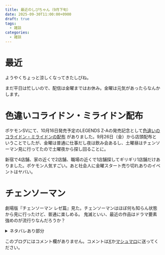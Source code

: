 ```yaml
---
title: 最近のしぴちゃん（9月下旬）
date: 2025-09-30T11:00:00+0900
draft: true
tags:
  - 雑談
categories:
  - 雑談
---
```

# 最近

ようやくちょっと涼しくなってきたしぴね。

まだ平日は忙しいので、配信は金曜まではお休み。金曜は元気があったらなんかします。

# 色違いコライドン・ミライドン配布

ポケモンSVにて、10月16日発売予定のLEGENDS Z-Aの発売記念として[色違いのコライドン・ミライドンの配布](https://www.pokemon.co.jp/info/2025/09/250912_gm01.html) がありました。9月26日（金）から店頭配布ということでしたが、金曜は普通に仕事だし夜は飲み会あるし、土曜昼はチェンソーマン見に行ってたので土曜夜から探し回ることに。

新宿で4店舗、家の近くで2店舗、職場の近くで1店舗探してギリギリ1店舗だけありました。ポケモン人気すごい。あと社会人に金曜スタート売り切れありのイベントはヤバい。

# チェンソーマン

劇場版『チェンソーマン レゼ篇』見た。チェンソーマンはほぼ何も知らん状態から見に行ったけど、普通に楽しめる。
鬼滅といい、最近の作品はドラマ要素強めのが流行りなんだろうか？


<details>
  <summary>ネタバレあり部分</summary>
  <p></p>
</details>




このブログにはコメント欄がありません。コメントは[X](https://x.com/CPPP_CPchan)か[マシュマロ](https://marshmallow-qa.com/qeesq0ftfry6tne)に送ってください。